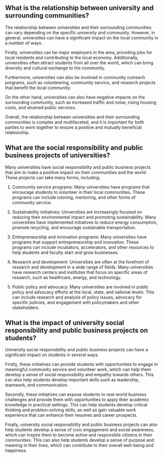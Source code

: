 ## What is the relationship between university and surrounding communities?
The relationship between universities and their surrounding communities can vary depending on the specific university and community. However, in general, universities can have a significant impact on the local community in a number of ways. 

Firstly, universities can be major employers in the area, providing jobs for local residents and contributing to the local economy. Additionally, universities often attract students from all over the world, which can bring diversity and cultural exchange to the community. 

Furthermore, universities can also be involved in community outreach programs, such as volunteering, community service, and research projects that benefit the local community. 

On the other hand, universities can also have negative impacts on the surrounding community, such as increased traffic and noise, rising housing costs, and strained public services. 

Overall, the relationship between universities and their surrounding communities is complex and multifaceted, and it is important for both parties to work together to ensure a positive and mutually beneficial relationship.
## What are the social responsibility and public business projects of universities?
Many universities have social responsibility and public business projects that aim to make a positive impact on their communities and the world. These projects can take many forms, including:

1. Community service programs: Many universities have programs that encourage students to volunteer in their local communities. These programs can include tutoring, mentoring, and other forms of community service.

2. Sustainability initiatives: Universities are increasingly focused on reducing their environmental impact and promoting sustainability. Many universities have implemented initiatives to reduce energy consumption, promote recycling, and encourage sustainable transportation.

3. Entrepreneurship and innovation programs: Many universities have programs that support entrepreneurship and innovation. These programs can include incubators, accelerators, and other resources to help students and faculty start and grow businesses.

4. Research and development: Universities are often at the forefront of research and development in a wide range of fields. Many universities have research centers and institutes that focus on specific areas of research, such as healthcare, energy, and technology.

5. Public policy and advocacy: Many universities are involved in public policy and advocacy efforts at the local, state, and national levels. This can include research and analysis of policy issues, advocacy for specific policies, and engagement with policymakers and other stakeholders.
## What is the impact of university social responsibility and public business projects on students?
University social responsibility and public business projects can have a significant impact on students in several ways. 

Firstly, these initiatives can provide students with opportunities to engage in meaningful community service and volunteer work, which can help them develop a sense of social responsibility and empathy towards others. This can also help students develop important skills such as leadership, teamwork, and communication.

Secondly, these initiatives can expose students to real-world business challenges and provide them with opportunities to apply their academic knowledge in practical settings. This can help students develop critical thinking and problem-solving skills, as well as gain valuable work experience that can enhance their resumes and career prospects.

Finally, university social responsibility and public business projects can also help students develop a sense of civic engagement and social awareness, which can inspire them to become active and responsible citizens in their communities. This can also help students develop a sense of purpose and meaning in their lives, which can contribute to their overall well-being and happiness.
